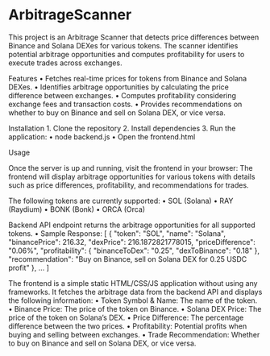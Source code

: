 # ArbitrageScanner

This project is an Arbitrage Scanner that detects price differences between Binance and Solana DEXes for various tokens. The scanner identifies potential arbitrage opportunities and computes profitability for users to execute trades across exchanges.

Features
	•	Fetches real-time prices for tokens from Binance and Solana DEXes.
	•	Identifies arbitrage opportunities by calculating the price difference between exchanges.
	•	Computes profitability considering exchange fees and transaction costs.
	•	Provides recommendations on whether to buy on Binance and sell on Solana DEX, or vice versa.

Installation
 	1.	Clone the repository
  2.	Install dependencies
  3.  Run the application:
      • node backend.js
      • Open the frontend.html 

Usage

Once the server is up and running, visit the frontend in your browser:
The frontend will display arbitrage opportunities for various tokens with details such as price differences, profitability, and recommendations for trades.

The following tokens are currently supported:
	•	SOL (Solana)
	•	RAY (Raydium)
	•	BONK (Bonk)
	•	ORCA (Orca)

 Backend API endpoint returns the arbitrage opportunities for all supported tokens.
  • Sample Response:
  [
  {
    "token": "SOL",
    "name": "Solana",
    "binancePrice": 216.32,
    "dexPrice": 216.1872821778015,
    "priceDifference": "0.06%",
    "profitability": {
      "binanceToDex": "0.25",
      "dexToBinance": "0.18"
    },
    "recommendation": "Buy on Binance, sell on Solana DEX for 0.25 USDC profit"
  },
  ...
]

The frontend is a simple static HTML/CSS/JS application without using any frameworks. It fetches the arbitrage data from the backend API and displays the following information:
	•	Token Symbol & Name: The name of the token.
	•	Binance Price: The price of the token on Binance.
	•	Solana DEX Price: The price of the token on Solana’s DEX.
	•	Price Difference: The percentage difference between the two prices.
	•	Profitability: Potential profits when buying and selling between exchanges.
	•	Trade Recommendation: Whether to buy on Binance and sell on Solana DEX, or vice versa.
